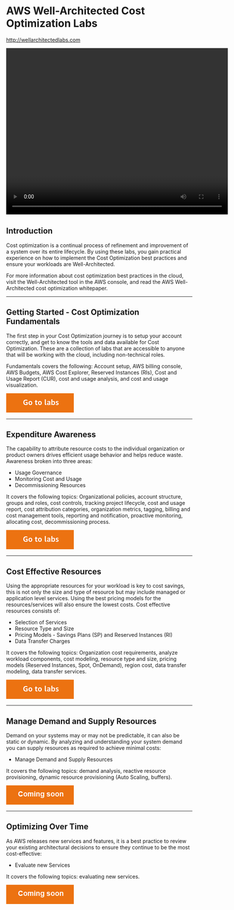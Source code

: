 # AWS Well-Architected Cost Optimization Labs
http://wellarchitectedlabs.com 


<video width="600" height="450" controls>
  <source src="https://d3h9zoi3eqyz7s.cloudfront.net/Cost/Videos/CostIntro.mp4" type="video/mp4">
  Your browser doesnt support video, or head to https://wellarchitectedlabs.com to watch the video.
</video> 

## Introduction

Cost optimization is a continual process of refinement and improvement of a system over its entire lifecycle. By using these labs, you gain practical experience on how to implement the Cost Optimization best practices and ensure your workloads are Well-Architected.

For more information about cost optimization best practices in the cloud, visit the Well-Architected tool in the AWS console, and read the AWS Well-Architected cost optimization whitepaper.

---

## Getting Started - Cost Optimization Fundamentals
The first step in your Cost Optimization journey is to setup your account correctly, and get to know the tools and data available for Cost Optimization. These are a collection of labs that are accessible to anyone that will be working with the cloud, including non-technical roles.

Fundamentals covers the following: Account setup, AWS billing console, AWS Budgets, AWS Cost Explorer, Reserved Instances (RIs), Cost and Usage Report (CUR), cost and usage analysis, and cost and usage visualization.

[![Go to labs](../common/images/gotolabs.png)](Fundamentals.md)

---

## Expenditure Awareness
The capability to attribute resource costs to the individual organization or product owners drives efficient usage behavior and helps reduce waste. Awareness broken into three areas: 

 - Usage Governance
 - Monitoring Cost and Usage
 - Decommissioning Resources

It covers the following topics: Organizational policies, account structure, groups and roles, cost controls, tracking project lifecycle, cost and usage report, cost attribution categories, organization metrics, tagging, billing and cost management tools, reporting and notification, proactive monitoring, allocating cost, decommissioning process.

[![Go to labs](../common/images/gotolabs.png)](ExpenditureAwareness.md)

---

## Cost Effective Resources
Using the appropriate resources for your workload is key to cost savings, this is not only the size and type of resource but may include managed or application level services. Using the best pricing models for the resources/services will also ensure the lowest costs. Cost effective resources consists of:

 - Selection of Services
 - Resource Type and Size
 - Pricing Models - Savings Plans (SP) and Reserved Instances (RI)
 - Data Transfer Charges

It covers the following topics: Organization cost requirements, analyze workload components, cost modeling, resource type and size, pricing models (Reserved Instances, Spot, OnDemand), region cost, data transfer modeling, data transfer services.

[![Go to labs](../common/images/gotolabs.png)](CostEffectiveResources.md)

---

## Manage Demand and Supply Resources
Demand on your systems may or may not be predictable, it can also be static or dynamic. By analyzing and understanding your system demand you can supply resources as required to achieve minimal costs:

 - Manage Demand and Supply Resources

It covers the following topics: demand analysis, reactive resource provisioning, dynamic resource provisioning (Auto Scaling, buffers).

![Coming soon](../common/images/comingsoon.png)

---

## Optimizing Over Time
As AWS releases new services and features, it is a best practice to review your existing architectural decisions to ensure they continue to be the most cost-effective:

 - Evaluate new Services

It covers the following topics: evaluating new services.

![Coming soon](../common/images/comingsoon.png)


